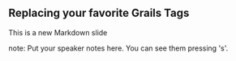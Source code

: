##  Replacing your favorite Grails Tags

This is a new Markdown slide

note:
    Put your speaker notes here.
    You can see them pressing 's'.
